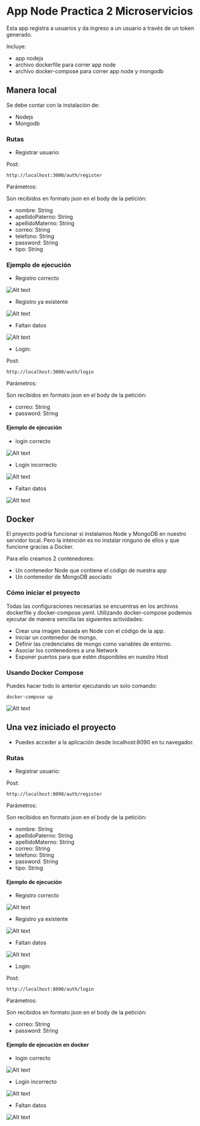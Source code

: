 # App Node Practica 2 Microservicios

Esta app registra a usuarios y da ingreso a un usuario a través de un  token generado.

Incluye:

- app nodejs
- archivo dockerfile para correr app node
- archivo docker-compose para correr app node y mongodb

## Manera local
Se debe contar con la instalación de:

- Nodejs
- Mongodb

### Rutas
- Registrar usuario:

Post:

    http://localhost:3000/auth/register

Parámetros:

Son recibidos en formato json en el body de la petición:

- nombre: String 
- apellidoPaterno: String 
- apellidoMaterno: String 
- correo: String
- telefono: String 
- password: String 
- tipo: String
### Ejemplo de ejecución

- Registro correcto

![Alt text](img/1.png?raw=true "Title")

- Registro ya existente

![Alt text](img/2.png?raw=true "Title")

- Faltan datos

![Alt text](img/3.png?raw=true "Title")

- Login:

Post:

    http://localhost:3000/auth/login

Parámetros:

Son recibidos en formato json en el body de la petición:

- correo: String
- password: String 

#### Ejemplo de ejecución

- login correcto

![Alt text](img/4.png?raw=true "Title")

- Login incorrecto

![Alt text](img/5.png?raw=true "Title")

- Faltan datos

![Alt text](img/6.png?raw=true "Title")
## Docker
El proyecto podría funcionar si instalamos Node y MongoDB  en nuestro servidor local.
Pero la intención es no instalar ninguno de ellos y que funcione gracias a Docker.

Para ello creamos 2 contenedores:
- Un contenedor Node que contiene el código de nuestra app
- Un contenedor de MongoDB asociado 

### Cómo iniciar el proyecto

Todas las configuraciones necesarias se encuentras en los archivos dockerfile y docker-compose.yaml.
Utilizando docker-compose podemos ejecutar de manera sencilla las siguientes actividades:

- Crear una imagen basada en Node con el código de la app.
- Iniciar un contenedor de mongo.
- Definir las credenciales de mongo como variables de entorno. 
- Asociar los contenedores a una Network
- Exponer puertos para que estén disponibles en nuestro Host

### Usando Docker Compose

Puedes hacer todo lo anterior ejecutando un solo comando:

    docker-compose up

![Alt text](img/consola.png?raw=true "Title")
## Una vez iniciado el proyecto

- Puedes acceder a la aplicación desde localhost:8090 en tu navegador.

### Rutas
- Registrar usuario:

Post:

    http://localhost:8090/auth/register

Parámetros:

Son recibidos en formato json en el body de la petición:

- nombre: String 
- apellidoPaterno: String 
- apellidoMaterno: String 
- correo: String
- telefono: String 
- password: String 
- tipo: String

#### Ejemplo de ejecución

- Registro correcto

![Alt text](img/7.png?raw=true "Title")

- Registro ya existente

![Alt text](img/8.png?raw=true "Title")

- Faltan datos

![Alt text](img/9.png?raw=true "Title")

- Login:

Post:

    http://localhost:8090/auth/login

Parámetros:

Son recibidos en formato json en el body de la petición:

- correo: String
- password: String

#### Ejemplo de ejecución en docker

- login correcto

![Alt text](img/10.png?raw=true "Title")

- Login incorrecto

![Alt text](img/11.png?raw=true "Title")

- Faltan datos

![Alt text](img/12.png?raw=true "Title")